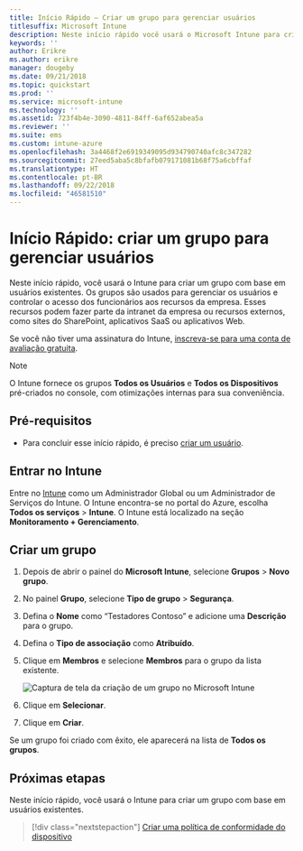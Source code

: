 ```yaml
---
title: Início Rápido – Criar um grupo para gerenciar usuários
titlesuffix: Microsoft Intune
description: Neste início rápido você usará o Microsoft Intune para criar um grupo com base em usuários existentes.
keywords: ''
author: Erikre
ms.author: erikre
manager: dougeby
ms.date: 09/21/2018
ms.topic: quickstart
ms.prod: ''
ms.service: microsoft-intune
ms.technology: ''
ms.assetid: 723f4b4e-3090-4811-84ff-6af652abea5a
ms.reviewer: ''
ms.suite: ems
ms.custom: intune-azure
ms.openlocfilehash: 3a4468f2e6919349095d934790740afc8c347282
ms.sourcegitcommit: 27eed5aba5c8bfafb079171081b68f75a6cbffaf
ms.translationtype: HT
ms.contentlocale: pt-BR
ms.lasthandoff: 09/22/2018
ms.locfileid: "46581510"
---
```

# <a name="quickstart-create-a-group-to-manage-users"></a>Início Rápido: criar um grupo para gerenciar usuários

Neste início rápido, você usará o Intune para criar um grupo com base em usuários existentes. Os grupos são usados para gerenciar os usuários e controlar o acesso dos funcionários aos recursos da empresa. Esses recursos podem fazer parte da intranet da empresa ou recursos externos, como sites do SharePoint, aplicativos SaaS ou aplicativos Web.

Se você não tiver uma assinatura do Intune, [inscreva-se para uma conta de avaliação gratuita](free-trial-sign-up.md).

>[!NOTE]
>O Intune fornece os grupos **Todos os Usuários** e **Todos os Dispositivos** pré-criados no console, com otimizações internas para sua conveniência.

## <a name="prerequisites"></a>Pré-requisitos

- Para concluir esse início rápido, é preciso [criar um usuário](quickstart-create-user.md).

## <a name="sign-in-to-intune"></a>Entrar no Intune

Entre no [Intune](https://aka.ms/intuneportal) como um Administrador Global ou um Administrador de Serviços do Intune. O Intune encontra-se no portal do Azure, escolha **Todos os serviços** > **Intune**. O Intune está localizado na seção **Monitoramento + Gerenciamento**.

## <a name="create-a-group"></a>Criar um grupo
1. Depois de abrir o painel do **Microsoft Intune**, selecione **Grupos** > **Novo grupo**.
2. No painel **Grupo**, selecione **Tipo de grupo** > **Segurança**.
3. Defina o **Nome** como “Testadores Contoso” e adicione uma **Descrição** para o grupo.
4. Defina o **Tipo de associação** como **Atribuído**. 
5. Clique em **Membros** e selecione **Membros** para o grupo da lista existente.

    ![Captura de tela da criação de um grupo no Microsoft Intune](./media/quickstart-use-groups-01.png)

6. Clique em **Selecionar**.
7. Clique em **Criar**.

Se um grupo foi criado com êxito, ele aparecerá na lista de **Todos os grupos**. 

## <a name="next-steps"></a>Próximas etapas

Neste início rápido, você usará o Intune para criar um grupo com base em usuários existentes.

> [!div class="nextstepaction"]
> [Criar uma política de conformidade do dispositivo](quickstart-create-policy.md)

